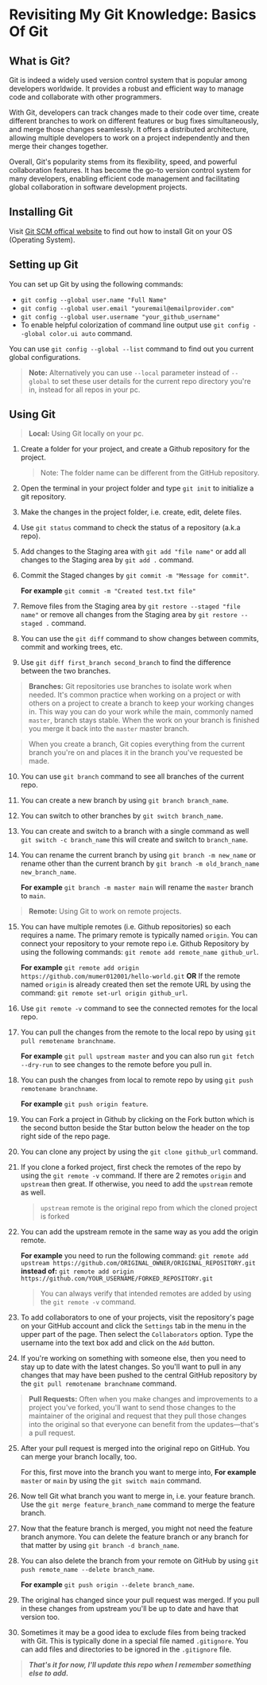 # Revisiting My Git Knowledge: Basics Of Git

## What is Git?

Git is indeed a widely used version control system that is popular among developers worldwide. It provides a robust and efficient way to manage code and collaborate with other programmers.

With Git, developers can track changes made to their code over time, create different branches to work on different features or bug fixes simultaneously, and merge those changes seamlessly. It offers a distributed architecture, allowing multiple developers to work on a project independently and then merge their changes together.

Overall, Git's popularity stems from its flexibility, speed, and powerful collaboration features. It has become the go-to version control system for many developers, enabling efficient code management and facilitating global collaboration in software development projects.

## Installing Git

Visit [Git SCM offical website](https://git-scm.com/download) to find out how to install Git on your OS (Operating System).

## Setting up Git

You can set up Git by using the following commands:

* `git config --global user.name "Full Name"`
* `git config --global user.email "youremail@emailprovider.com"`
* `git config --global user.username "your_github_username"`
* To enable helpful colorization of command line output use `git config --global color.ui auto` command.

You can use  `git config --global --list` command to find out you current global configurations.

> **Note:** Alternatively you can use `--local` parameter instead of `--global` to set these user details for the current repo directory you're in, instead for all repos in your pc.

## Using Git
>
> **Local:** Using Git locally on your pc.

1. Create a folder for your project, and create a Github repository for the project.

     > Note: The folder name can be different from the GitHub repository.

2. Open the terminal in your project folder and type `git init` to initialize a git repository.
3. Make the changes in the project folder, i.e. create, edit, delete files.
4. Use `git status` command to check the status of a repository (a.k.a repo).
5. Add changes to the Staging area with `git add "file name"` or add all changes to the Staging area by `git add .` command.
6. Commit the Staged changes by `git commit -m "Message for commit"`.

    **For example** `git commit -m "Created test.txt file"`

7. Remove files from the Staging area by `git restore --staged "file name"` or remove all changes from the Staging area by `git restore --staged .` command.
8. You can use the `git diff` command to show changes between commits, commit and working trees, etc.
9. Use `git diff first_branch second_branch` to find the difference between the two branches.

> **Branches:** Git repositories use branches to isolate work when needed. It's common practice when working on a project or with others on a project to create a branch to keep your working changes in. This way you can do your work while the main, commonly named `master`, branch stays stable. When the work on your branch is finished you merge it back into the `master` master branch.

> When you create a branch, Git copies everything from the current branch you're on and places it in the branch you've requested be made.

10. You can use `git branch` command to see all branches of the current repo.
11. You can create a new branch by using `git branch branch_name`.
12. You can switch to other branches by `git switch branch_name`.
13. You can create and switch to a branch with a single command as well `git switch -c branch_name` this will create and switch to `branch_name`.
14. You can rename the current branch by using `git branch -m new_name` or rename other than the current branch by `git branch -m old_branch_name new_branch_name`.

    **For example** `git branch -m master main` will rename the `master` branch to `main`.

> **Remote:** Using Git to work on remote projects.

15. You can have multiple remotes (i.e. Github repositories) so each requires a name. The primary remote is typically named `origin`.
    You can connect your repository to your remote repo i.e. Github Repository by using the following commands: `git remote add remote_name github_url`.

    **For example** `git remote add origin https://github.com/mumer012001/hello-world.git`
    **OR** If the remote named `origin` is already created then set the remote URL by using the command: `git remote set-url origin github_url`.

16.  Use `git remote -v` command to see the connected remotes for the local repo.
17. You can pull the changes from the remote to the local repo by using `git pull remotename branchname`.

    **For example** `git pull upstream master` and you can also run `git fetch --dry-run` to see changes to the remote before you pull in.

18. You can push the changes from local to remote repo by using `git push remotename branchname`.

    **For example** `git push origin feature`.

19. You can Fork a project in Github by clicking on the Fork button which is the second button beside the Star button below the header on the top right side of the repo page.
20. You can clone any project by using the `git clone github_url` command.
21. If you clone a forked project, first check the remotes of the repo by using the `git remote -v` command.
    If there are 2 remotes `origin` and `upstream` then great. If otherwise, you need to add the `upstream` remote as well.
    > `upstream` remote is the original repo from which the cloned project is forked

22. You can add the upstream remote in the same way as you add the origin remote. 

    **For example** you need to run the following command:
    `git remote add upstream https://github.com/ORIGINAL_OWNER/ORIGINAL_REPOSITORY.git`
    **instead of:**
    `git remote add origin https://github.com/YOUR_USERNAME/FORKED_REPOSITORY.git`
    > You can always verify that intended remotes are added by using the `git remote -v` command.

23. To add collaborators to one of your projects, visit the repository's page on your GitHub account and click the `Settings` tab in the menu in the upper part of the page. Then select the `Collaborators` option. Type the username into the text box add and click on the `Add` button.
24.  If you're working on something with someone else, then you need to stay up to date with the latest changes. So you'll want to pull in any changes that may have been pushed to the central GitHub repository by the `git pull remotename branchname` command.

> **Pull Requests:** Often when you make changes and improvements to a project you've forked, you'll want to send those changes to the maintainer of the original and request that they pull those changes into the original so that everyone can benefit from the updates—that's a pull request.

25. After your pull request is merged into the original repo on GitHub. You can merge your branch locally, too.

    For this, first move into the branch you want to merge into, **For example** `master` or `main` by using the `git switch main` command.

26. Now tell Git what branch you want to merge in, i.e. your feature branch. Use the `git merge feature_branch_name` command to merge the feature branch.
27. Now that the feature branch is merged, you might not need the feature branch anymore. You can delete the feature branch or any branch for that matter by using `git branch -d branch_name`.
28. You can also delete the branch from your remote on GitHub by using `git push remote_name --delete branch_name`.

    **For example** `git push origin --delete branch_name`.

29. The original has changed since your pull request was merged. If you pull in these changes from upstream you'll be up to date and have that version too.
30. Sometimes it may be a good idea to exclude files from being tracked with Git. This is typically done in a special file named `.gitignore`. You can add files and directories to be ignored in the `.gitignore` file.

> __*That's it for now, I'll update this repo when I remember something else to add.*__
